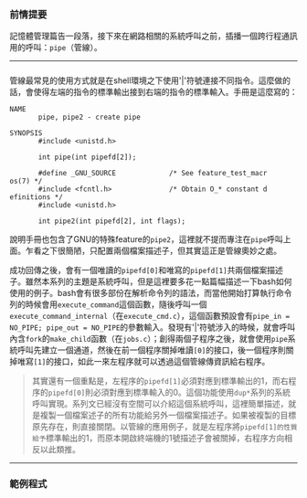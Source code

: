 ### 前情提要

記憶體管理篇告一段落，接下來在網路相關的系統呼叫之前，插播一個跨行程通訊用的呼叫：`pipe`（管線）。

---
### 

管線最常見的使用方式就是在shell環境之下使用'|'符號連接不同指令。這麼做的話，會使得左端的指令的標準輸出接到右端的指令的標準輸入。手冊是這麼寫的：
```
NAME
       pipe, pipe2 - create pipe

SYNOPSIS
       #include <unistd.h>

       int pipe(int pipefd[2]);

       #define _GNU_SOURCE             /* See feature_test_macr
os(7) */
       #include <fcntl.h>              /* Obtain O_* constant d
efinitions */
       #include <unistd.h>

       int pipe2(int pipefd[2], int flags);
```
說明手冊也包含了GNU的特殊feature的`pipe2`，這裡就不提而專注在`pipe`呼叫上面。乍看之下很簡陋，只配置兩個檔案描述子，但其實這正是管線奧妙之處。

成功回傳之後，會有一個唯讀的`pipefd[0]`和唯寫的`pipefd[1]`共兩個檔案描述子。雖然本系列的主題是系統呼叫，但是這裡要多花一點篇幅描述一下bash如何使用的例子。bash會有很多部份在解析命令列的語法，而當他開始打算執行命令列的時候會用`execute_command`這個函數，隨後呼叫一個`execute_command_internal`（在`execute_cmd.c`），這個函數預設會有`pipe_in = NO_PIPE; pipe_out = NO_PIPE`的參數輸入。發現有'|'符號涉入的時候，就會呼叫內含`fork`的`make_child`函數（在`jobs.c`）；創得兩個子程序之後，就會使用`pipe`系統呼叫先建立一個通道，然後在前一個程序關掉唯讀`[0]`的接口，後一個程序則關掉唯寫`[1]`的接口，如此一來左程序就可以透過這個管線傳資訊給右程序。

> 其實還有一個重點是，左程序的`pipefd[1]`必須對應到標準輸出的1，而右程序的`pipefd[0]`則必須對應到標準輸入的0。這個功能使用`dup*`系列的系統呼叫實現。系列文已經沒有空間可以介紹這個系統呼叫，這裡簡單描述，就是複製一個檔案述子的所有功能給另外一個檔案描述子。如果被複製的目標原先存在，則直接關閉。以管線的應用例子，就是左程序將`pipefd[1]的性質給予`標準輸出的1，而原本開啟終端機的1號描述子會被關掉，右程序方向相反以此類推。

---
### 範例程式


